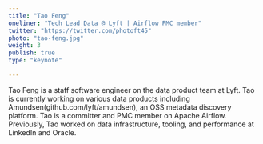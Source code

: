 ```yaml
---
title: "Tao Feng"
oneliner: "Tech Lead Data @ Lyft | Airflow PMC member"
twitter: "https://twitter.com/photoft45"
photo: "tao-feng.jpg"
weight: 3
publish: true
type: "keynote"

---
```


Tao Feng is a staff software engineer on the data product team at Lyft. Tao is currently working on various data products including Amundsen(github.com/lyft/amundsen), an OSS metadata discovery platform. Tao is a committer and PMC member on Apache Airflow. Previously, Tao worked on data infrastructure, tooling, and performance at LinkedIn and Oracle.
